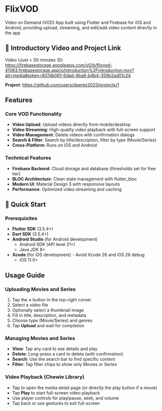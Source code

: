 # FlixVOD

Video on Demand (VOD) App built using Flutter and Firebase for iOS and Android, providing upload, streaming, and edit/add video content directly in the app

## 🚀 Introductory Video and Project Link
Video (Just < 30 minutes 😊) https://firebasestorage.googleapis.com/v0/b/flixvod-41083.firebasestorage.app/o/introduction%2Fintroduction.mov?alt=media&token=807db061-6dad-4ba8-b4b4-359b2ad01c24

**Project**: https://github.com/users/dperez2023/projects/1

## Features

### Core VOD Functionality
- **Video Upload**: Upload videos directly from mobile/desktop
- **Video Streaming**: High-quality video playback with full-screen support
- **Video Management**: Delete videos with confirmation dialogs
- **Search & Filter**: Search by title/description, filter by type (Movie/Series)
- **Cross-Platform**: Runs on iOS and Android

### Technical Features
- **Firebase Backend**: Cloud storage and database (thresholds set for free tier)
- **BLOC Architecture**: Clean state management with flutter_bloc
- **Modern UI**: Material Design 3 with responsive layouts
- **Performance**: Optimized video streaming and caching

## 🚀 Quick Start

### Prerequisites
- **Flutter SDK** (3.5.4+)
- **Dart SDK** (3.5.4+)
- **Android Studio** (for Android development)
  - Android SDK (API level 21+)
  - Java JDK 8+
- **Xcode** (for iOS development) - Avoid Xcode 26 and iOS 26 debug
  - iOS 11.0+

## Usage Guide

### Uploading Movies and Series
1. Tap the **+** button in the top-right corner
2. Select a video file
3. Optionally select a thumbnail image
4. Fill in title, description, and metadata
5. Choose type (Movie/Series) and genres
6. Tap **Upload** and wait for completion

### Managing Movies and Series
- **View**: Tap any card to see details and play
- **Delete**: Long-press a card to delete (with confirmation)
- **Search**: Use the search bar to find specific content
- **Filter**: Tap filter chips to show only Movies or Series

### Video Playback (Chewie Library)
- Tap to open the media detail page (or directly the play button if a movie)
- Tap **Play** to start full-screen video playback
- Use player controls for play/pause, seek, and volume
- Tap back or use gestures to exit full-screen
